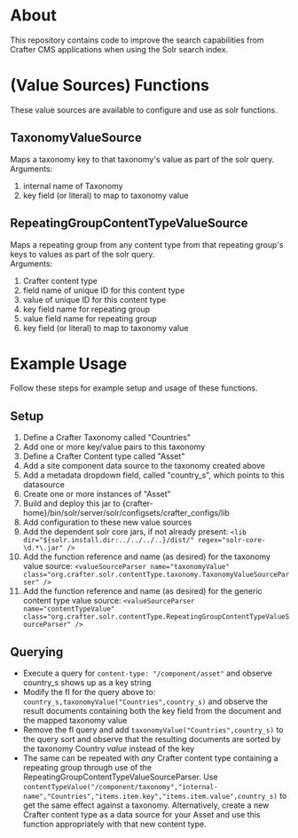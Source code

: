 # About
This repository contains code to improve the search capabilities from Crafter CMS applications when using the Solr search index.

# (Value Sources) Functions
These value sources are available to configure and use as solr functions.

## TaxonomyValueSource
Maps a taxonomy key to that taxonomy's value as part of the solr query.  
Arguments:
1. internal name of Taxonomy
1. key field (or literal) to map to taxonomy value

## RepeatingGroupContentTypeValueSource
Maps a repeating group from any content type from that repeating group's keys to values as part of the solr query.  
Arguments:
1. Crafter content type
1. field name of unique ID for this content type
1. value of unique ID for this content type
1. key field name for repeating group
1. value field name for repeating group
1. key field (or literal) to map to taxonomy value

# Example Usage
Follow these steps for example setup and usage of these functions.

## Setup
1. Define a Crafter Taxonomy called "Countries"
  1. Add one or more key/value pairs to this taxonomy
1. Define a Crafter Content type called "Asset"
  1. Add a site component data source to the taxonomy created above
  1. Add a metadata dropdown field, called "country_s", which points to this datasource
  1. Create one or more instances of "Asset"
1. Build and deploy this jar to {crafter-home}/bin/solr/server/solr/configsets/crafter_configs/lib
1. Add configuration to these new value sources
  1. Add the dependent solr core jars, if not already present: `<lib dir="${solr.install.dir:../../../..}/dist/" regex="solr-core-\d.*\.jar" />`
  1. Add the function reference and name (as desired) for the taxonomy value source: `<valueSourceParser name="taxonomyValue" class="org.crafter.solr.contentType.taxonomy.TaxonomyValueSourceParser" />`
  1. Add the function reference and name (as desired) for the generic content type value source: `<valueSourceParser name="contentTypeValue" class="org.crafter.solr.contentType.RepeatingGroupContentTypeValueSourceParser" />`

## Querying
-  Execute a query for `content-type: "/component/asset"` and observe country_s shows up as a key string
- Modify the fl for the query above to: `country_s,taxonomyValue("Countries",country_s)` and observe the result documents containing both the key field from the document and the mapped taxonomy value
- Remove the fl query and add `taxonomyValue("Countries",country_s)` to the query sort and observe that the resulting documents are sorted by the taxonomy Country _value_ instead of the key
- The same can be repeated with _any_ Crafter content type containing a repeating group through use of the RepeatingGroupContentTypeValueSourceParser. Use `contentTypeValue("/component/taxonomy","internal-name","Countries","items.item.key","items.item.value",country_s)` to get the same effect against a taxonomy. Alternatively, create a new Crafter content type as a data source for your Asset and use this function appropriately with that new content type.